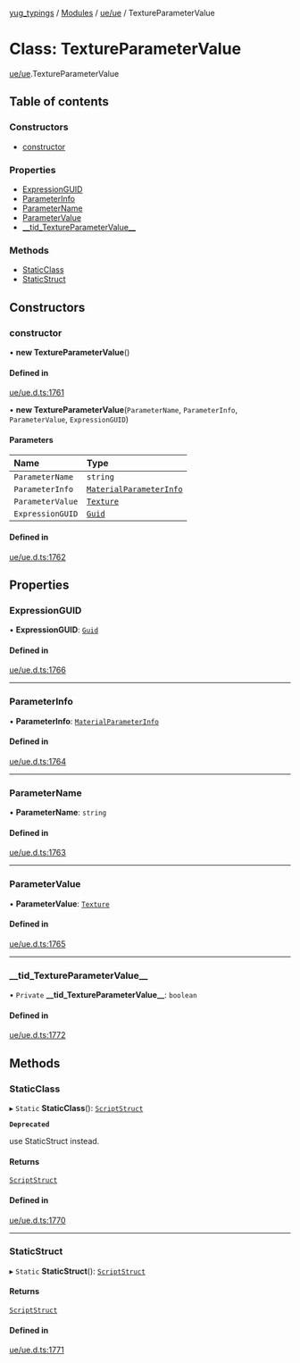 [yug_typings](../README.md) / [Modules](../modules.md) / [ue/ue](../modules/ue_ue.md) / TextureParameterValue

# Class: TextureParameterValue

[ue/ue](../modules/ue_ue.md).TextureParameterValue

## Table of contents

### Constructors

- [constructor](ue_ue.TextureParameterValue.md#constructor)

### Properties

- [ExpressionGUID](ue_ue.TextureParameterValue.md#expressionguid)
- [ParameterInfo](ue_ue.TextureParameterValue.md#parameterinfo)
- [ParameterName](ue_ue.TextureParameterValue.md#parametername)
- [ParameterValue](ue_ue.TextureParameterValue.md#parametervalue)
- [\_\_tid\_TextureParameterValue\_\_](ue_ue.TextureParameterValue.md#__tid_textureparametervalue__)

### Methods

- [StaticClass](ue_ue.TextureParameterValue.md#staticclass)
- [StaticStruct](ue_ue.TextureParameterValue.md#staticstruct)

## Constructors

### constructor

• **new TextureParameterValue**()

#### Defined in

[ue/ue.d.ts:1761](https://github.com/YugMetaverse/yug_typings/blob/25cad34/ue/ue.d.ts#L1761)

• **new TextureParameterValue**(`ParameterName`, `ParameterInfo`, `ParameterValue`, `ExpressionGUID`)

#### Parameters

| Name | Type |
| :------ | :------ |
| `ParameterName` | `string` |
| `ParameterInfo` | [`MaterialParameterInfo`](ue_ue.MaterialParameterInfo.md) |
| `ParameterValue` | [`Texture`](ue_ue.Texture.md) |
| `ExpressionGUID` | [`Guid`](ue_ue_s.Guid.md) |

#### Defined in

[ue/ue.d.ts:1762](https://github.com/YugMetaverse/yug_typings/blob/25cad34/ue/ue.d.ts#L1762)

## Properties

### ExpressionGUID

• **ExpressionGUID**: [`Guid`](ue_ue_s.Guid.md)

#### Defined in

[ue/ue.d.ts:1766](https://github.com/YugMetaverse/yug_typings/blob/25cad34/ue/ue.d.ts#L1766)

___

### ParameterInfo

• **ParameterInfo**: [`MaterialParameterInfo`](ue_ue.MaterialParameterInfo.md)

#### Defined in

[ue/ue.d.ts:1764](https://github.com/YugMetaverse/yug_typings/blob/25cad34/ue/ue.d.ts#L1764)

___

### ParameterName

• **ParameterName**: `string`

#### Defined in

[ue/ue.d.ts:1763](https://github.com/YugMetaverse/yug_typings/blob/25cad34/ue/ue.d.ts#L1763)

___

### ParameterValue

• **ParameterValue**: [`Texture`](ue_ue.Texture.md)

#### Defined in

[ue/ue.d.ts:1765](https://github.com/YugMetaverse/yug_typings/blob/25cad34/ue/ue.d.ts#L1765)

___

### \_\_tid\_TextureParameterValue\_\_

• `Private` **\_\_tid\_TextureParameterValue\_\_**: `boolean`

#### Defined in

[ue/ue.d.ts:1772](https://github.com/YugMetaverse/yug_typings/blob/25cad34/ue/ue.d.ts#L1772)

## Methods

### StaticClass

▸ `Static` **StaticClass**(): [`ScriptStruct`](ue_ue.ScriptStruct.md)

**`Deprecated`**

use StaticStruct instead.

#### Returns

[`ScriptStruct`](ue_ue.ScriptStruct.md)

#### Defined in

[ue/ue.d.ts:1770](https://github.com/YugMetaverse/yug_typings/blob/25cad34/ue/ue.d.ts#L1770)

___

### StaticStruct

▸ `Static` **StaticStruct**(): [`ScriptStruct`](ue_ue.ScriptStruct.md)

#### Returns

[`ScriptStruct`](ue_ue.ScriptStruct.md)

#### Defined in

[ue/ue.d.ts:1771](https://github.com/YugMetaverse/yug_typings/blob/25cad34/ue/ue.d.ts#L1771)
